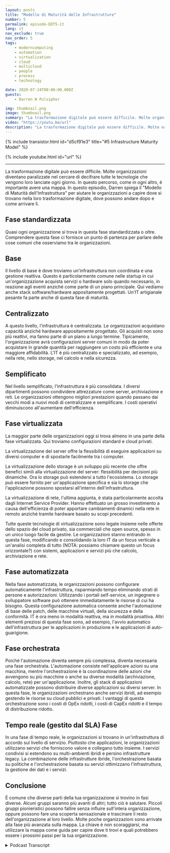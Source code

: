 ```yaml
---
layout: posts
title: "Modello di Maturità delle Infrastrutture"
number: 5
permalink: episode-EDT5-it
lang: it
nav_exclude: true
nav_order: 5
tags:
    - moderncomputing
    - automation
    - virtualization
    - cloud
    - multicloud
    - people
    - process
    - technology

date: 2020-07-24T00:00:00.000Z
guests:
    - Darren W Pulsipher

img: thumbnail.png
image: thumbnail.png
summary: "La trasformazione digitale può essere difficile. Molte organizzazioni diventano paralizzate nel tentativo di decifrare tutte le tecnologie che vengono loro proposte ogni giorno. In questo viaggio, come in qualunque altro, è importante avere una mappa. In questo episodio, Darren spiega il Modello di Maturità dell'Infrastruttura per aiutare le organizzazioni a capire dove si trovano nella loro trasformazione digitale, dove possono andare successivamente e come arrivarci."
video: "https://youtu.be/url"
description: "La trasformazione digitale può essere difficile. Molte organizzazioni diventano paralizzate nel tentativo di decifrare tutte le tecnologie che vengono loro proposte ogni giorno. In questo viaggio, come in qualunque altro, è importante avere una mappa. In questo episodio, Darren spiega il Modello di Maturità dell'Infrastruttura per aiutare le organizzazioni a capire dove si trovano nella loro trasformazione digitale, dove possono andare successivamente e come arrivarci."
---
```


<div>
{% include transistor.html id="d5cf91e3" title="#5 Infrastructure Maturity Model" %}

{% include youtube.html id="url" %}
</div>

---

La trasformazione digitale può essere difficile. Molte organizzazioni diventano paralizzate nel cercare di decifrare tutte le tecnologie che vengono loro lanciate ogni giorno. In questo percorso, come in ogni altro, è importante avere una mappa. In questo episodio, Darren spiega il "Modello di Maturità dell'Infrastruttura" per aiutare le organizzazioni a capire dove si trovano nella loro trasformazione digitale, dove possono andare dopo e come arrivare lì.

## Fase standardizzata

Quasi ogni organizzazione si trova in questa fase standardizzata o oltre. Comprendere questa fase ci fornisce un punto di partenza per parlare delle cose comuni che osserviamo tra le organizzazioni.

## Base

Il livello di base è dove troviamo un'infrastruttura non coordinata e una gestione reattiva. Questo è particolarmente comune nelle startup in cui un'organizzazione acquista servizi o hardware solo quando necessario, in reazione agli eventi anziché come parte di un piano principale. Qui vediamo anche stack software/hardware appositamente progettati. Un'IT artigianale pesante fa parte anche di questa fase di maturità.

## Centralizzato

A questo livello, l'infrastruttura è centralizzata. Le organizzazioni acquistano capacità anziché hardware appositamente progettato. Gli acquisti non sono più reattivi, ma fanno parte di un piano a lungo termine. Tipicamente, l'organizzazione avrà configurazioni server comuni in modo da poter acquistare in grande quantità per raggiungere un costo più efficiente e una maggiore affidabilità. L'IT è più centralizzato e specializzato, ad esempio, nella rete, nello storage, nel calcolo e nella sicurezza.

## Semplificato

Nel livello semplificato, l'infrastruttura è più consolidata. I diversi dipartimenti possono condividere attrezzature come server, archiviazione e reti. Le organizzazioni ottengono migliori prestazioni quando passano dai vecchi modi a nuovi modi di centralizzare e semplificare. I costi operativi diminuiscono all'aumentare dell'efficienza.

## Fase virtualizzata

La maggior parte delle organizzazioni oggi si trova almeno in una parte della fase virtualizzata. Qui troviamo configurazioni standard e cloud privati.

La virtualizzazione del server offre la flessibilità di eseguire applicazioni su diversi computer e di spostarle facilmente tra i computer.

La virtualizzazione dello storage è un sviluppo più recente che offre benefici simili alla virtualizzazione del server: flessibilità per decisioni più dinamiche. Ora lo storage può estendersi a tutto l'ecosistema. Lo storage può essere fornito per un'applicazione specifica e sia lo storage che l'applicazione possono spostarsi all'interno dell'infrastruttura.

La virtualizzazione di rete, l'ultima aggiunta, è stata particolarmente accolta dagli Internet Service Provider. Hanno effettuato un grosso investimento a causa dell'efficienza di poter apportare cambiamenti dinamici nella rete in remoto anziché tramite hardware basato su scopi precedenti.

Tutte queste tecnologie di virtualizzazione sono legate insieme nelle offerte dello spazio del cloud privato, sia commerciali che open source, spesso in un unico luogo facile da gestire. Le organizzazioni stanno entrando in questa fase, modificando e consolidando la loro IT da un focus verticale a un'analisi completa di tutto (NOTA: possiamo chiamare questo un focus orizzontale?) con sistemi, applicazioni e servizi più che calcolo, archiviazione e rete.

## Fase automatizzata

Nella fase automatizzata, le organizzazioni possono configurare automaticamente l'infrastruttura, risparmiando tempo eliminando strati di persone e autorizzazioni. Utilizzando i portali self-service, un ingegnere o sviluppatore software può ottenere immediatamente le risorse di cui ha bisogno. Questa configurazione automatica consente anche l'automazione di base delle patch, delle macchine virtuali, della sicurezza e della conformità. IT è ora meno in modalità reattiva, ma in modalità proattiva. Altri elementi preziosi di questa fase sono, ad esempio, l'avvio automatico dell'infrastruttura per le applicazioni in produzione e le applicazioni di auto-guarigione.

## Fase orchestrata

Poiché l'automazione diventa sempre più complessa, diventa necessaria una fase orchestrata. L'automazione consiste nell'applicare azioni su una macchina, mentre l'orchestrazione è la coordinazione delle azioni che avvengono su più macchine o anche su diverse modalità (archiviazione, calcolo, rete) per un'applicazione. Inoltre, gli stack di applicazioni automatizzate possono distribuire diverse applicazioni su diversi server. In questa fase, le organizzazioni orchestrano anche servizi ibridi, ad esempio gestendo le risorse su cloud pubblici e privati. I vantaggi di questa orchestrazione sono i costi di OpEx ridotti, i costi di CapEx ridotti e il tempo di distribuzione ridotto.

## Tempo reale (gestito dal SLA) Fase

In una fase di tempo reale, le organizzazioni si trovano in un'infrastruttura di accordo sul livello di servizio. Piuttosto che applicazioni, le organizzazioni utilizzano servizi che forniscono valore e collegano tutto insieme. I servizi condivisi si estendono su multi-ambienti ibridi e persino infrastrutture legacy. La combinazione delle infrastrutture ibride, l'orchestrazione basata su politiche e l'orchestrazione basata su servizi ottimizzano l'infrastruttura, la gestione dei dati e i servizi.

## Conclusione

È comune che diverse parti della tua organizzazione si trovino in fasi diverse. Alcuni gruppi saranno più avanti di altri; tutto ciò è salutare. Piccoli gruppi pionieristici possono fallire senza influire sull'intera organizzazione, oppure possono fare una scoperta sensazionale e trascinare il resto dell'organizzazione al loro livello. Molte poche organizzazioni sono arrivate alla fase più avanzata sulla mappa. La chiave è non scoraggiarsi, ma utilizzare la mappa come guida per capire dove ti trovi e quali potrebbero essere i prossimi passi per la tua organizzazione.



<details>
<summary> Podcast Transcript </summary>

<p></p>

</details>
